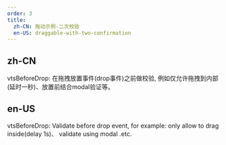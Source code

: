 ```yaml
---
order: 3
title:
  zh-CN: 拖动示例-二次校验
  en-US: draggable-with-two-confirmation
---
```


## zh-CN

vtsBeforeDrop: 在拖拽放置事件(drop事件)之前做校验, 例如仅允许拖拽到内部(延时一秒)、放置前结合modal验证等。

## en-US

vtsBeforeDrop: Validate before drop event, for example: only allow to drag inside(delay 1s)、 validate using modal .etc.